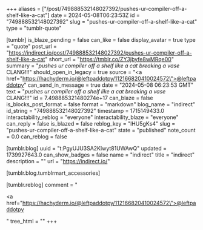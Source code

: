 +++
aliases = ["/post/749888532148027392/pushes-ur-compiler-off-a-shelf-like-a-cat"]
date = 2024-05-08T06:23:53Z
id = "749888532148027392"
slug = "pushes-ur-compiler-off-a-shelf-like-a-cat"
type = "tumblr-quote"

[tumblr]
is_blaze_pending = false
can_like = false
display_avatar = true
type = "quote"
post_url = "https://indirect.io/post/749888532148027392/pushes-ur-compiler-off-a-shelf-like-a-cat"
short_url = "https://tmblr.co/ZY3jbyfe8wMRqe00"
summary = "*pushes ur compiler off a shelf like a cat breaking a vase* CLANG!!!"
should_open_in_legacy = true
source = "<a href=\"https://hachyderm.io/@leftpaddotpy/112166820410024572\">@leftpaddotpy</a>"
can_send_in_message = true
date = "2024-05-08 06:23:53 GMT"
text = "*pushes ur compiler off a shelf like a cat breaking a vase*<br/>CLANG!!!"
id = 7.498885321480274e+17
can_blaze = false
is_blocks_post_format = false
format = "markdown"
blog_name = "indirect"
id_string = "749888532148027392"
timestamp = 1715149433.0
interactability_reblog = "everyone"
interactability_blaze = "everyone"
can_reply = false
is_blazed = false
reblog_key = "lHU5gKs4"
slug = "pushes-ur-compiler-off-a-shelf-like-a-cat"
state = "published"
note_count = 0.0
can_reblog = false

[tumblr.blog]
uuid = "t:PgyUJU3SA2Klwyt81UWAwQ"
updated = 1739927643.0
can_show_badges = false
name = "indirect"
title = "indirect"
description = ""
url = "https://indirect.io/"

[tumblr.blog.tumblrmart_accessories]

[tumblr.reblog]
comment = "<p><a href=\"https://hachyderm.io/@leftpaddotpy/112166820410024572\">@leftpaddotpy</a></p>"
tree_html = ""
+++
